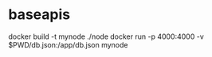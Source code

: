 # baseapis
docker build -t mynode ./node
docker run -p 4000:4000 -v $PWD/db.json:/app/db.json mynode
